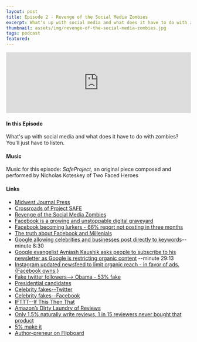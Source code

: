 ```yaml
---
layout: post
title: Episode 2 - Revenge of the Social Media Zombies
excerpt: What's up with social media and what does it have to do with zombies? You'll just have to listen.
thumbnail: assets/img/revenge-of-the-social-media-zombies.jpg
tags: podcast
featured:
---
```


<iframe width="100%" height="166" scrolling="no" frameborder="no" src="https://w.soundcloud.com/player/?url=https%3A//api.soundcloud.com/tracks/256950129&amp;color=ff5500&amp;auto_play=false&amp;hide_related=false&amp;show_comments=true&amp;show_user=true&amp;show_reposts=false"></iframe>

#### In this Episode

What's up with social media and what does it have to do with zombies? You'll just have to listen.


#### Music

Music for this episode: *SafeProject,* an original piece composed and performed by Nicholas Koteskey of Two Faced Heroes


#### Links

* [Midwest Journal Press](http://selfhelpbook.midwestjournalpress.com/)
* [Crossroads of Project SAFE](http://safecrossroads.net)
* [Revenge of the Social Media Zombies](http://livesensical.com/podcast/selling-books-online/revenge-social-media-zombies/)
* [Facebook is a growing and unstoppable digital graveyard](http://www.bbc.com/future/story/20160313-the-unstoppable-rise-of-the-facebook-dead)
* [Facebook becoming lurkers - 66% report not posting in three months](http://contentmarketinginstitute.com/2015/11/content-creation-facebook-podcast/)
* [The truth about Facebook and Millenials](http://www.entrepreneur.com/article/246777)
* [Google allowing celebrities and businesses post directly to keywords](http://contentmarketinginstitute.com/2016/03/social-media-content-podcast/)--minute 8:30
* [Google evangelist Avniash Kaushik asks people to subscribe to his newsletter as Google is restricting organic content](http://contentmarketinginstitute.com/2016/03/social-media-content-podcast/) --minute 29:13
* [Instagram updated newsfeed to limit organic reach - in favor of ads. {Facebook owns.}](http://techcrunch.com/2016/03/20/the-death-of-instagram-for-brands/?ncid=rss)
* [Fake twitter followers--> Obama - 53% fake](http://www.breitbart.com/big-government/2013/09/24/53-of-obama-twitter-followers-are-fake-accounts/)
* [Presidential candidates](http://www.vocativ.com/news/239402/which-presidential-candidates-have-the-most-fake-twitter-followers/)
* [Celebrity fakes--Twitter](http://gizmodo.com/5994621/which-celebrities-have-the-most-fake-twitter-followers)
* [Celebrity fakes--Facebook](http://www.businessinsider.com/celebrities-with-the-most-fake-facebook-likes-2012-9)
* [IFTTT--If This Then That](https://ifttt.com/)
* [Amazon’s DIrty Laundry of Reviews](https://gigaom.com/2011/06/24/419-what-shoppers-dont-realize-about-amazons-reviews/)
* [Only 1.5% naturally write reviews, 1 in 15 reviewers never bought that product](http://nautil.us/issue/12/feedback/one-percenters-control-online-reviews)
* [5% make it](http://livesensical.com/podcast/live-sensical/revenge-bucket-crabs-become-follow/)
* [Author-preneur on Flipboard](https://flipboard.com/@robertworst2015/author-preneur-55nhr5lqy)
